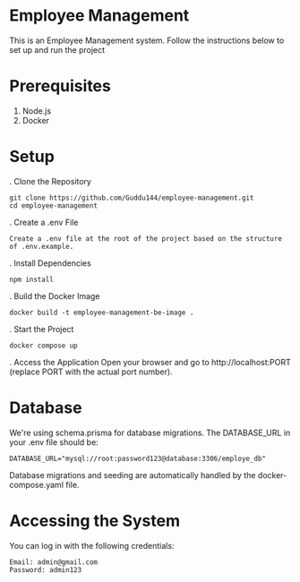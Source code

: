 # Employee Management

This is an Employee Management system. Follow the instructions below to set up and run the project

# Prerequisites
1) Node.js
2) Docker

# Setup

. Clone the Repository

	git clone https://github.com/Guddu144/employee-management.git
	cd employee-management

. Create a .env File

	Create a .env file at the root of the project based on the structure of .env.example.

. Install Dependencies

	npm install

. Build the Docker Image

	docker build -t employee-management-be-image .

.	Start the Project

	docker compose up

.	Access the Application
	Open your browser and go to http://localhost:PORT (replace PORT with the actual port number).

# Database

We're using schema.prisma for database migrations. The DATABASE_URL in your .env file should be:

	DATABASE_URL="mysql://root:password123@database:3306/employe_db"

Database migrations and seeding are automatically handled by the docker-compose.yaml file.

# Accessing the System
You can log in with the following credentials:

	Email: admin@gmail.com
	Password: admin123

